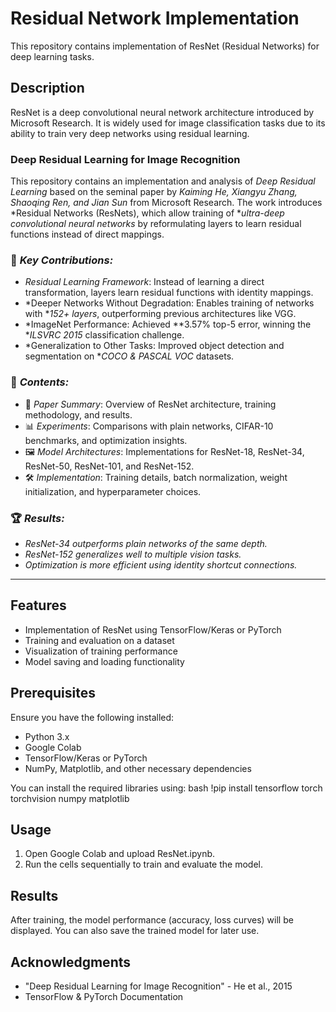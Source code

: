 # Residual Network Implementation

This repository contains implementation of ResNet (Residual Networks) for deep learning tasks.

## Description
ResNet is a deep convolutional neural network architecture introduced by Microsoft Research. It is widely used for image classification tasks due to its ability to train very deep networks using residual learning.

### Deep Residual Learning for Image Recognition  

This repository contains an implementation and analysis of *Deep Residual Learning* based on the seminal paper by *Kaiming He, Xiangyu Zhang, Shaoqing Ren, and Jian Sun* from Microsoft Research. The work introduces *Residual Networks (ResNets), which allow training of **ultra-deep convolutional neural networks* by reformulating layers to learn residual functions instead of direct mappings.  

### 📌 *Key Contributions:*  
- *Residual Learning Framework*: Instead of learning a direct transformation, layers learn residual functions with identity mappings.  
- *Deeper Networks Without Degradation: Enables training of networks with **152+ layers*, outperforming previous architectures like VGG.  
- *ImageNet Performance: Achieved **3.57% top-5 error, winning the **ILSVRC 2015* classification challenge.  
- *Generalization to Other Tasks: Improved object detection and segmentation on **COCO & PASCAL VOC* datasets.  

### 📁 *Contents:*  
- 📜 *Paper Summary*: Overview of ResNet architecture, training methodology, and results.  
- 📊 *Experiments*: Comparisons with plain networks, CIFAR-10 benchmarks, and optimization insights.  
- 🖼 *Model Architectures*: Implementations for ResNet-18, ResNet-34, ResNet-50, ResNet-101, and ResNet-152.  
- 🛠 *Implementation*: Training details, batch normalization, weight initialization, and hyperparameter choices.  

### 🏆 *Results:*  
- *ResNet-34 outperforms plain networks of the same depth.*  
- *ResNet-152 generalizes well to multiple vision tasks.*  
- *Optimization is more efficient using identity shortcut connections.*
  
---

## Features
- Implementation of ResNet using TensorFlow/Keras or PyTorch
- Training and evaluation on a dataset
- Visualization of training performance
- Model saving and loading functionality

## Prerequisites
Ensure you have the following installed:
- Python 3.x
- Google Colab
- TensorFlow/Keras or PyTorch
- NumPy, Matplotlib, and other necessary dependencies

You can install the required libraries using:
bash
!pip install tensorflow torch torchvision numpy matplotlib


## Usage
1. Open Google Colab and upload ResNet.ipynb.
2. Run the cells sequentially to train and evaluate the model.

## Results
After training, the model performance (accuracy, loss curves) will be displayed. You can also save the trained model for later use.

## Acknowledgments
- "Deep Residual Learning for Image Recognition" - He et al., 2015
- TensorFlow & PyTorch Documentation
